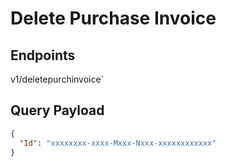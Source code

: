 # Delete Purchase Invoice

## Endpoints

<!--@include: @/dist/md/api_url.md-->v1/deletepurchinvoice`

## Query Payload
```json
{            
  "Id": "xxxxxxxx-xxxx-Mxxx-Nxxx-xxxxxxxxxxxx"
}
```